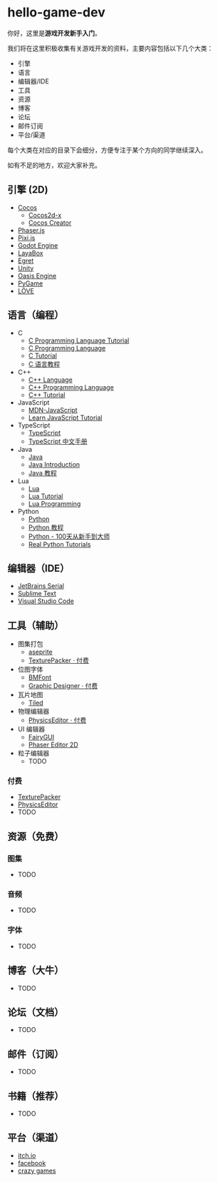 # hello-game-dev

你好，这里是**游戏开发新手入门**。

我们将在这里积极收集有关游戏开发的资料，主要内容包括以下几个大类：

- 引擎
- 语言
- 编辑器/IDE
- 工具
- 资源
- 博客
- 论坛
- 邮件订阅
- 平台/渠道

每个大类在对应的目录下会细分，方便专注于某个方向的同学继续深入。

如有不足的地方，欢迎大家补充。

## 引擎 (2D)

- [Cocos](https://www.cocos.com/)
    - [Cocos2d-x](https://www.cocos.com/cocos2d-x)
    - [Cocos Creator](https://www.cocos.com/creator)
- [Phaser.js](https://phaser.io/)
- [Pixi.js](https://pixijs.com/)
- [Godot Engine](https://godotengine.org/)
- [LayaBox](https://www.layabox.com/)
- [Egret](https://www.egret.com/)
- [Unity](https://unity.com/cn)
- [Oasis Engine](https://oasisengine.cn/)
- [PyGame](https://www.pygame.org/)
- [LÖVE](https://love2d.org/)

## 语言（编程）

- C
    - [C Programming Language Tutorial](https://www.javatpoint.com/c-programming-language-tutorial)
    - [C Programming Language](https://www.geeksforgeeks.org/c-programming-language/)
    - [C Tutorial](https://www.tutorialspoint.com/cprogramming/index.htm)
    - [C 语言教程](https://wangdoc.com/clang/)
- C++
    - [C++ Language](https://cplusplus.com/doc/tutorial/)
    - [C++ Programming Language](https://www.geeksforgeeks.org/c-plus-plus/)
    - [C++ Tutorial](https://www.javatpoint.com/cpp-tutorial)
- JavaScript
    - [MDN-JavaScript](https://developer.mozilla.org/en-US/docs/Web/JavaScript)
    - [Learn JavaScript Tutorial](https://www.javatpoint.com/javascript-tutorial)
- TypeScript
    - [TypeScript](https://www.typescriptlang.org/docs/)
    - [TypeScript 中文手册](https://typescript.bootcss.com/)
- Java
    - [Java](https://www.java.com/zh-CN/)
    - [Java Introduction](https://www.w3schools.com/java/java_intro.asp)
    - [Java 教程](https://www.liaoxuefeng.com/wiki/1252599548343744)
- Lua
    - [Lua](https://www.lua.org/)
    - [Lua Tutorial](https://www.tutorialspoint.com/lua/index.htm)
    - [Lua Programming](https://en.wikibooks.org/wiki/Lua_Programming)
- Python
    - [Python](https://www.python.org/)
    - [Python 教程](https://www.liaoxuefeng.com/wiki/1016959663602400)
    - [Python - 100天从新手到大师](https://github.com/jackfrued/Python-100-Days)
    - [Real Python Tutorials](https://realpython.com/)

## 编辑器（IDE）

- [JetBrains Serial](https://www.jetbrains.com/)
- [Sublime Text](https://www.sublimetext.com/)
- [Visual Studio Code](https://code.visualstudio.com/)

## 工具（辅助）

- 图集打包
    - [aseprite](https://www.aseprite.org/docs/sprite-sheet/)
    - [TexturePacker · 付费](https://www.codeandweb.com/texturepacker)
- 位图字体
    - [BMFont](https://www.angelcode.com/products/bmfont/)
    - [Graphic Designer · 付费](https://www.71squared.com/en/glyphdesigner)
- 瓦片地图
    - [Tiled](https://www.mapeditor.org/)
- 物理编辑器
    - [PhysicsEditor · 付费](https://www.codeandweb.com/physicseditor)
- UI 编辑器
    - [FairyGUI](https://www.fairygui.com/)
    - [Phaser Editor 2D](https://phasereditor2d.com/)
- 粒子编辑器
    - TODO

### 付费

- [TexturePacker](https://www.codeandweb.com/texturepacker)
- [PhysicsEditor](https://www.codeandweb.com/physicseditor)
- TODO

## 资源（免费）

### 图集

- TODO

### 音频

- TODO

### 字体

- TODO

## 博客（大牛）

- TODO

## 论坛（文档）

- TODO

## 邮件（订阅）

- TODO

## 书籍（推荐）

- TODO

## 平台（渠道）

- [itch.io](https://itch.io/)
- [facebook](https://www.facebook.com/gaming/play)
- [crazy games](https://www.crazygames.com/)
